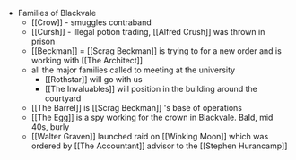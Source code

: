 - Families of Blackvale
    - [[Crow]] - smuggles contraband
    - [[Cursh]] - illegal potion trading, [[Alfred Crush]] was thrown in prison
    - [[Beckman]] = [[Scrag Beckman]] is trying to for a new order and is working with [[The Architect]]
    - all the major families called to meeting at the university
        - [[Rothstar]] will go with us
        - [[The Invaluables]] will position in the building around the courtyard
    - [[The Barrel]] is [[Scrag Beckman]] 's base of operations
    - [[The Egg]] is a spy working for the crown in Blackvale. Bald, mid 40s, burly
    - [[Walter Graven]] launched raid on [[Winking Moon]] which was ordered by [[The Accountant]] advisor to the [[Stephen Hurancamp]]
